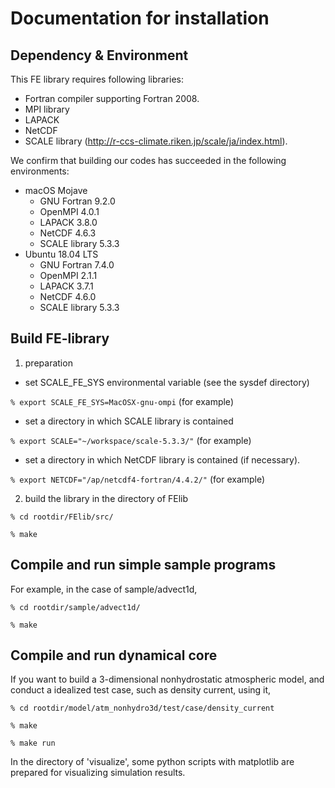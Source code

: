 # Documentation for installation 

## Dependency & Environment

This FE library requires following libraries: 
  - Fortran compiler supporting Fortran 2008. 
  - MPI library
  - LAPACK
  - NetCDF
  - SCALE library (http://r-ccs-climate.riken.jp/scale/ja/index.html). 

We confirm that building our codes has succeeded in the following environments:
  - macOS Mojave
    - GNU Fortran 9.2.0
    - OpenMPI 4.0.1
    - LAPACK 3.8.0
    - NetCDF 4.6.3
    - SCALE library 5.3.3
  - Ubuntu 18.04 LTS
    - GNU Fortran 7.4.0
    - OpenMPI 2.1.1
    - LAPACK 3.7.1
    - NetCDF 4.6.0
    - SCALE library 5.3.3

## Build FE-library 

1. preparation
  - set SCALE_FE_SYS environmental variable (see the sysdef directory)

  `% export SCALE_FE_SYS=MacOSX-gnu-ompi`   (for example)

  - set a directory in which SCALE library is contained

  `% export SCALE="~/workspace/scale-5.3.3/"`   (for example)

  - set a directory in which NetCDF library is contained (if necessary).
    
  `% export NETCDF="/ap/netcdf4-fortran/4.4.2/"`   (for example)

2. build the library in the directory of FElib

 `% cd rootdir/FElib/src/`

 `% make`

## Compile and run simple sample programs

 For example, in the case of sample/advect1d, 
 
 `% cd rootdir/sample/advect1d/`

 `% make`

## Compile and run dynamical core

 If you want to build a 3-dimensional nonhydrostatic atmospheric model, 
 and conduct a idealized test case, such as density current, using it, 
 
 `% cd rootdir/model/atm_nonhydro3d/test/case/density_current`

 `% make`

 `% make run`

 In the directory of 'visualize', some python scripts with matplotlib 
 are prepared for visualizing simulation results. 

